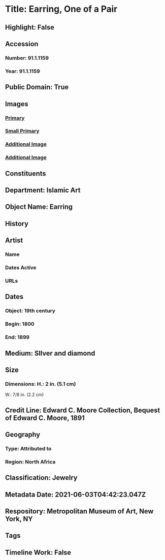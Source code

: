 # Title: Earring, One of a Pair
## Highlight: False
## Accession
### Number: 91.1.1159
### Year: 91.1.1159
## Public Domain: True
## Images
### [Primary](https://images.metmuseum.org/CRDImages/is/original/LC-91_1_1159.jpg)
### [Small Primary](https://images.metmuseum.org/CRDImages/is/web-large/LC-91_1_1159.jpg)
### [Additional Image](https://images.metmuseum.org/CRDImages/is/original/91_1_1159.jpg)
### [Additional Image](https://images.metmuseum.org/CRDImages/is/original/91.1.1155_1159.jpg)
## Constituents
## Department: Islamic Art
## Object Name: Earring
## History
## Artist
### Name
### Dates Active
### URLs
## Dates
### Object: 19th century
### Begin: 1800
### End: 1899
## Medium: SIlver and diamond
## Size
### Dimensions: H.: 2 in. (5.1 cm)
W.: 7/8 in. (2.2 cm)
## Credit Line: Edward C. Moore Collection, Bequest of Edward C. Moore, 1891
## Geography
### Type: Attributed to
### Region: North Africa
## Classification: Jewelry
## Metadata Date: 2021-06-03T04:42:23.047Z
## Respository: Metropolitan Museum of Art, New York, NY
## Tags
## Timeline Work: False